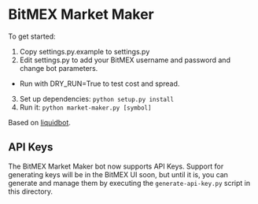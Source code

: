 BitMEX Market Maker
===================

To get started:

1. Copy settings.py.example to settings.py
2. Edit settings.py to add your BitMEX username and password and change bot parameters.
  * Run with DRY_RUN=True to test cost and spread.
  3. Set up dependencies: `python setup.py install`
  4. Run it: `python market-maker.py [symbol]`


Based on [liquidbot](https://github.com/chrisacheson/liquidbot).

API Keys
--------

The BitMEX Market Maker bot now supports API Keys. Support for generating keys will be in the BitMEX UI soon,
but until it is, you can generate and manage them by executing the `generate-api-key.py` script in this directory.
